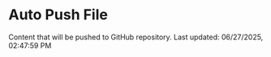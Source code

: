 # Auto Push File

Content that will be pushed to GitHub repository.
Last updated: 06/27/2025, 02:47:59 PM